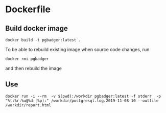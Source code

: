 # Dockerfile
## Build docker image
```
docker build -t pgbadger:latest .
```

To be able to rebuild existing image when source code changes, run
```
docker rmi pgbadger
```
and then rebuild the image


## Use
```
docker run -i --rm  -v $(pwd):/workdir pgbadger:latest -f stderr  -p "%t:%r:%u@%d:[%p]:" /workdir/postgresql.log.2019-11-08-10 --outfile /workdir/report.html
```
